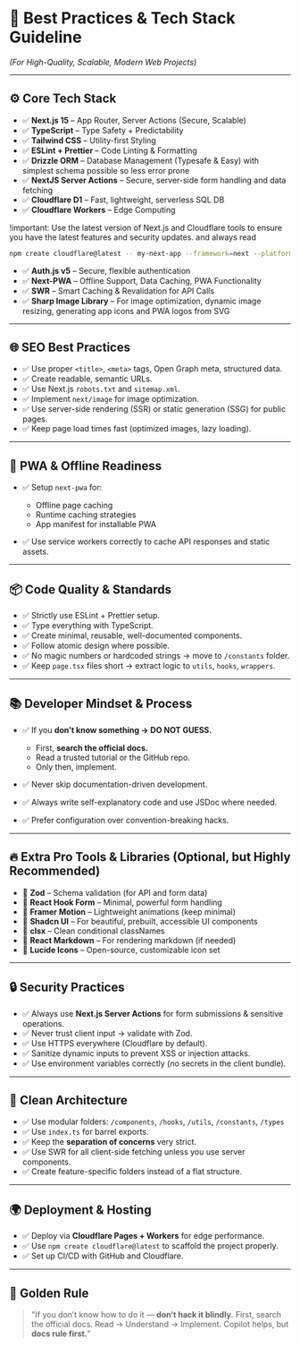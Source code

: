 # 🚀 **Best Practices & Tech Stack Guideline**

*(For High-Quality, Scalable, Modern Web Projects)*

---

## ⚙️ **Core Tech Stack**

* ✅ **Next.js 15** – App Router, Server Actions (Secure, Scalable)
* ✅ **TypeScript** – Type Safety + Predictability
* ✅ **Tailwind CSS** – Utility-first Styling
* ✅ **ESLint + Prettier** – Code Linting & Formatting
* ✅ **Drizzle ORM** – Database Management (Typesafe & Easy) with simplest schema possible so less error prone
* ✅ **NextJS Server Actions** – Secure, server-side form handling and data fetching
* ✅ **Cloudflare D1** – Fast, lightweight, serverless SQL DB
* ✅ **Cloudflare Workers** – Edge Computing

!important: Use the latest version of Next.js and Cloudflare tools to ensure you have the latest features and security updates. and always read 

  ```bash
  npm create cloudflare@latest -- my-next-app --framework=next --platform=workers
  ```
* ✅ **Auth.js v5** – Secure, flexible authentication
* ✅ **Next-PWA** – Offline Support, Data Caching, PWA Functionality
* ✅ **SWR** – Smart Caching & Revalidation for API Calls
* ✅ **Sharp Image Library** – For image optimization, dynamic image resizing, generating app icons and PWA logos from SVG

---

## 🌐 **SEO Best Practices**

* ✅ Use proper `<title>`, `<meta>` tags, Open Graph meta, structured data.
* ✅ Create readable, semantic URLs.
* ✅ Use Next.js `robots.txt` and `sitemap.xml`.
* ✅ Implement `next/image` for image optimization.
* ✅ Use server-side rendering (SSR) or static generation (SSG) for public pages.
* ✅ Keep page load times fast (optimized images, lazy loading).

---

## 📱 **PWA & Offline Readiness**

* ✅ Setup `next-pwa` for:

  * Offline page caching
  * Runtime caching strategies
  * App manifest for installable PWA
* ✅ Use service workers correctly to cache API responses and static assets.

---

## 📦 **Code Quality & Standards**

* ✅ Strictly use ESLint + Prettier setup.
* ✅ Type everything with TypeScript.
* ✅ Create minimal, reusable, well-documented components.
* ✅ Follow atomic design where possible.
* ✅ No magic numbers or hardcoded strings → move to `/constants` folder.
* ✅ Keep `page.tsx` files short → extract logic to `utils`, `hooks`, `wrappers`.

---

## 📚 **Developer Mindset & Process**

* ✅ If you **don’t know something → DO NOT GUESS.**

  * First, **search the official docs.**
  * Read a trusted tutorial or the GitHub repo.
  * Only then, implement.
* ✅ Never skip documentation-driven development.
* ✅ Always write self-explanatory code and use JSDoc where needed.
* ✅ Prefer configuration over convention-breaking hacks.

---

## 🔥 **Extra Pro Tools & Libraries (Optional, but Highly Recommended)**

* 🧩 **Zod** – Schema validation (for API and form data)
* 🧩 **React Hook Form** – Minimal, powerful form handling
* 🧩 **Framer Motion** – Lightweight animations (keep minimal)
* 🧩 **Shadcn UI** – For beautiful, prebuilt, accessible UI components
* 🧩 **clsx** – Clean conditional classNames
* 🧩 **React Markdown** – For rendering markdown (if needed)
* 🧩 **Lucide Icons** – Open-source, customizable icon set

---

## 🔒 **Security Practices**

* ✅ Always use **Next.js Server Actions** for form submissions & sensitive operations.
* ✅ Never trust client input → validate with Zod.
* ✅ Use HTTPS everywhere (Cloudflare by default).
* ✅ Sanitize dynamic inputs to prevent XSS or injection attacks.
* ✅ Use environment variables correctly (no secrets in the client bundle).

---

## 🌱 **Clean Architecture**

* ✅ Use modular folders: `/components`, `/hooks`, `/utils`, `/constants`, `/types`
* ✅ Use `index.ts` for barrel exports.
* ✅ Keep the **separation of concerns** very strict.
* ✅ Use SWR for all client-side fetching unless you use server components.
* ✅ Create feature-specific folders instead of a flat structure.

---

## 🌍 **Deployment & Hosting**

* ✅ Deploy via **Cloudflare Pages + Workers** for edge performance.
* ✅ Use `npm create cloudflare@latest` to scaffold the project properly.
* ✅ Set up CI/CD with GitHub and Cloudflare.

---

## 🧠 **Golden Rule**

> "If you don’t know how to do it — **don’t hack it blindly.**
> First, search the official docs.
> Read → Understand → Implement.
> Copilot helps, but **docs rule first.**"
